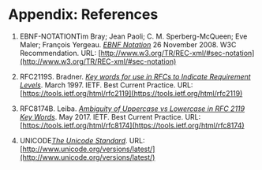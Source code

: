 # Appendix: References

<div class="biblio">

1. <span class="bibkey" id="EBNF-NOTATION">EBNF-NOTATION</span>Tim Bray; Jean Paoli; C. M. Sperberg-McQueen; Eve Maler; François Yergeau. _[EBNF Notation](http://www.w3.org/TR/REC-xml/#sec-notation)_ 26 November 2008. W3C Recommendation. URL: [http://www.w3.org/TR/REC-xml/#sec-notation](http://www.w3.org/TR/REC-xml/#sec-notation)

2. <span class="bibkey" id="RFC2119">RFC2119</span>S. Bradner. _[Key words for use in RFCs to Indicate Requirement Levels](https://tools.ietf.org/html/rfc2119)_. March 1997. IETF. Best Current Practice. URL: [https://tools.ietf.org/html/rfc2119](https://tools.ietf.org/html/rfc2119)

3. <span class="bibkey" id="RFC8174">RFC8174</span>B. Leiba. _[Ambiguity of Uppercase vs Lowercase in RFC 2119 Key Words](https://tools.ietf.org/html/rfc8174)_. May 2017. IETF. Best Current Practice. URL: [https://tools.ietf.org/html/rfc8174](https://tools.ietf.org/html/rfc8174)

4. <span class="bibkey" id="UNICODE">UNICODE</span>_[The Unicode Standard](http://www.unicode.org/versions/latest/)_. URL: [http://www.unicode.org/versions/latest/](http://www.unicode.org/versions/latest/)

</div>